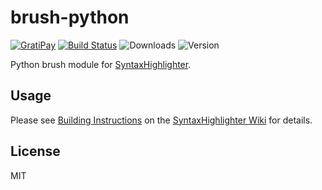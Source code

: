 # brush-python

[![GratiPay](https://img.shields.io/gratipay/user/alexgorbatchev.svg)](https://gratipay.com/alexgorbatchev/)
[![Build Status](https://travis-ci.org/syntaxhighlighter/brush-python.svg)](https://travis-ci.org/syntaxhighlighter/brush-python)
![Downloads](https://img.shields.io/npm/dm/brush-python.svg)
![Version](https://img.shields.io/npm/v/brush-python.svg)

Python brush module for [SyntaxHighlighter](https://github.com/syntaxhighlighter/syntaxhighlighter).

## Usage

Please see [Building Instructions](https://github.com/syntaxhighlighter/syntaxhighlighter/wiki/Building) on the [SyntaxHighlighter Wiki](https://github.com/syntaxhighlighter/syntaxhighlighter/wiki) for details.

## License

MIT
